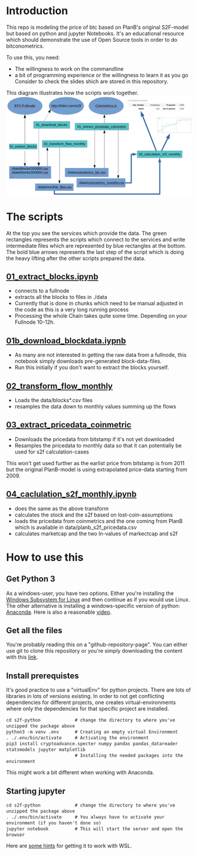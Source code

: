 # Introduction
This repo is modeling the price of btc based on PlanB's original S2F-model but based on python and jupyter Notebooks.
It's an educational resource which should demonstrate the use of Open Source tools in order to do bitconometrics.

To use this, you need:
* The willingness to work on the commandline
* a bit of programming experience or the willingness to learn it as you go
Consider to check the slides shich are stored in this repository.

This diagram illustrates how the scripts work together.
![](docs/diagram.png)

# The scripts
At the top you see the services which provide the data. The green rectangles represents the scripts which connect to the services and write intermediate files which are represented by blue rectangles at the bottom.
The bold blue arrows represents the last step of the script which is doing the heavy lifting after the other scripts prepared the data.

## [01_extract_blocks.ipynb](01_extract_blocks.ipynb)
* connects to a fullnode 
* extracts all the blocks to files in ./data
* Currently that is done in chunks which need to be manual adjusted in the code as this is a very long running process
* Processing the whole Chain takes quite some time. Depending on your Fullnode 10-12h.

## [01b_download_blockdata.iypnb](01b_download_blockdata.iypnb)
* As many are not interested in getting the raw data from a fullnode, this notebook simply downloads pre-generated block-data-files.
* Run this initially if you don't want to extract the blocks yourself.

## [02_transform_flow_monthly](02_transform_flow_monthly.ipynb)
* Loads the data/blocks*.csv files
* resamples the data down to monthly values summing up the flows

## [03_extract_pricedata_coinmetric](03_extract_pricedata_coinmetric.ipynb)
* Downloads the pricedata from bitstamp if it's not yet downloaded
* Resamples the pricedata to monthly data so that it can potentially be used for s2f calculation-cases

This won't get used further as the earlist price from bitstamp is from 2011 but the original PlanB-model is using extrapolated price-data starting from 2009.

## [04_caclulation_s2f_monthly.ipynb](04_caclulation_s2f_monthly.ipynb)
* does the same as the above transform
* calculates the stock and the s2f based on lost-coin-assumptions
* loads the pricedata from coinmetrics and the one coming from PlanB which is available in data/planb_s2f_pricedata.csv
* calculates marketcap and the two ln-values of markectcap and s2f

# How to use this

## Get Python 3
As a windows-user, you have two options. Either you're installing the [Windows Subsystem for Linux](https://docs.microsoft.com/en-us/windows/wsl/install-win10) and then continue as if you would use Linux.
The other alternative is installing a windows-specific version of python: [Anaconda](https://problemsolvingwithpython.com/01-Orientation/01.03-Installing-Anaconda-on-Windows/). Here is also a reasonable [video](https://www.youtube.com/watch?v=LrMOrMb8-3s).

## Get all the files
You're probably reading this on a "github-repository-page". You can either use git to clone this repository or you're simply downloading the content with this [link](https://github.com/k9ert/s2f-python/archive/master.zip).


## Install prerequistes
It's good practice to use a "virtualEnv" for python projects. There are lots of libraries in lots of versions existing. In order to not get conflicting dependencies for different projects, one creates virtual-environments 
where only the dependencies for that specific project are installed. 

```
cd s2f-python             # change the directory to where you've unzipped the package above
python3 -m venv .env      # Creating an empty virtual Environment
. ./.env/bin/activate     # Activating the environment
pip3 install cryptoadvance.specter numpy pandas pandas_datareader statsmodels jupyter matplotlib
                          # Installing the needed packages into the environment
```

This might work a bit different when working with Anaconda.

## Starting jupyter

```
cd s2f-python             # change the directory to where you've unzipped the package above
. ./.env/bin/activate     # You always have to activate your environment (if you haven't done so)
jupyter notebook          # This will start the server and open the browser
```
Here are [some hints](https://medium.com/@harshityadav95/jupyter-notebook-in-windows-subsystem-for-linux-wsl-8b46fdf0a536) for getting it to work with WSL. 




